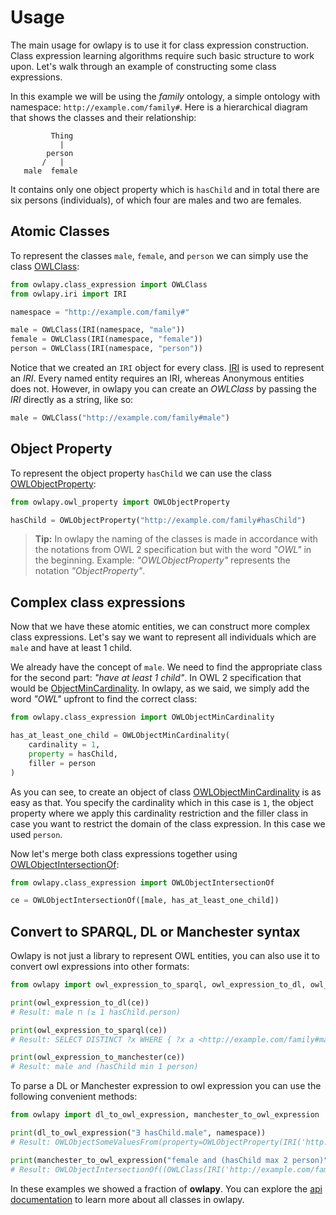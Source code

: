 # Usage

The main usage for owlapy is to use it for class expression construction. Class 
expression learning algorithms require such basic structure to work upon. Let's walk 
through an example of constructing some class expressions. 

In this example we will be using the _family_ ontology,
a simple ontology with namespace: `http://example.com/family#`.
Here is a hierarchical diagram that shows the classes and their relationship:

             Thing
               |
            person
           /   |   
       male  female

It contains only one object property which is `hasChild` and in total there 
are six persons (individuals), of which four are males and two are females.

## Atomic Classes

To represent the classes `male`, `female`, and `person` we can simply use the 
class [OWLClass](https://dice-group.github.io/owlapy/autoapi/owlapy/class_expression/owl_class/index.html#owlapy.class_expression.owl_class.OWLClass):

```python
from owlapy.class_expression import OWLClass
from owlapy.iri import IRI

namespace = "http://example.com/family#"

male = OWLClass(IRI(namespace, "male"))
female = OWLClass(IRI(namespace, "female"))
person = OWLClass(IRI(namespace, "person"))

```

Notice that we created an `IRI` object for every class. [IRI](https://dice-group.github.io/owlapy/autoapi/owlapy/iri/index.html#owlapy.iri.IRI)
is used to represent an _IRI_. Every named entity requires an IRI, whereas Anonymous entities does not. 
However, in owlapy you can create an _OWLClass_ by passing the _IRI_ directly as a string, like so:

```python
male = OWLClass("http://example.com/family#male")
```

## Object Property

To represent the object property `hasChild` we can use the class 
[OWLObjectProperty](https://dice-group.github.io/owlapy/autoapi/owlapy/owl_property/index.html#owlapy.owl_property.OWLObjectProperty):

```python
from owlapy.owl_property import OWLObjectProperty

hasChild = OWLObjectProperty("http://example.com/family#hasChild")
```

> **Tip:** In owlapy the naming of the classes is made in accordance with the notations from
> OWL 2 specification but with the word _"OWL"_ in the beginning. Example: _"OWLObjectProperty"_
> represents the notation _"ObjectProperty"_.

## Complex class expressions

Now that we have these atomic entities, we can construct more complex class 
expressions. Let's say we want to represent all individuals which are `male` 
and have at least 1 child.

We already have the concept of `male`. We need to find the appropriate class
for the second part: _"have at least 1 child"_. In OWL 2 specification that would be
[ObjectMinCardinality](https://www.w3.org/TR/owl2-syntax/#Minimum_Cardinality). In owlapy,
as we said, we simply add the word _"OWL"_ upfront to find the correct class:

```python
from owlapy.class_expression import OWLObjectMinCardinality

has_at_least_one_child = OWLObjectMinCardinality(
    cardinality = 1, 
    property = hasChild,
    filler = person
)
```
As you can see, to create an object of class [OWLObjectMinCardinality](https://dice-group.github.io/owlapy/autoapi/owlapy/class_expression/restriction/index.html#owlapy.class_expression.restriction.OWLObjectMinCardinality)
is as easy as that. You specify the cardinality which in this case is `1`, the object property where we apply this 
cardinality restriction and the filler class in case you want to restrict the domain of the class expression. In this
case we used `person`.

Now let's merge both class expressions together using [OWLObjectIntersectionOf](https://dice-group.github.io/owlapy/autoapi/owlapy/class_expression/nary_boolean_expression/index.html#owlapy.class_expression.nary_boolean_expression.OWLObjectIntersectionOf):

```python
from owlapy.class_expression import OWLObjectIntersectionOf

ce = OWLObjectIntersectionOf([male, has_at_least_one_child])
```

## Convert to SPARQL, DL or Manchester syntax

Owlapy is not just a library to represent OWL entities, you can also
use it to convert owl expressions into other formats:

```python
from owlapy import owl_expression_to_sparql, owl_expression_to_dl, owl_expression_to_manchester

print(owl_expression_to_dl(ce))
# Result: male ⊓ (≥ 1 hasChild.person)

print(owl_expression_to_sparql(ce))
# Result: SELECT DISTINCT ?x WHERE { ?x a <http://example.com/family#male> . { SELECT ?x WHERE { ?x <http://example.com/family#hasChild> ?s_1 . ?s_1 a <http://example.com/family#person> .  } GROUP BY ?x HAVING ( COUNT ( ?s_1 ) >= 1 ) } }

print(owl_expression_to_manchester(ce))
# Result: male and (hasChild min 1 person)
```

To parse a DL or Manchester expression to owl expression you can use the 
following convenient methods:

```python
from owlapy import dl_to_owl_expression, manchester_to_owl_expression

print(dl_to_owl_expression("∃ hasChild.male", namespace))
# Result: OWLObjectSomeValuesFrom(property=OWLObjectProperty(IRI('http://example.com/family#','hasChild')),filler=OWLClass(IRI('http://example.com/family#','male')))

print(manchester_to_owl_expression("female and (hasChild max 2 person)", namespace))
# Result: OWLObjectIntersectionOf((OWLClass(IRI('http://example.com/family#','female')), OWLObjectMaxCardinality(property=OWLObjectProperty(IRI('http://example.com/family#','hasChild')),2,filler=OWLClass(IRI('http://example.com/family#','person')))))

```

In these examples we showed a fraction of **owlapy**. You can explore the
[api documentation](owlapy) to learn more about all classes in owlapy.